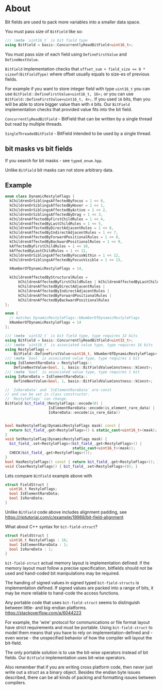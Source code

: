 # About

Bit fields are used to pack more variables into a smaller data space.

You must pass size of `BitField` like so:

```cpp
/// \note `uint16_t` is bit field type
using BitField = basis::ConcurrentlyReadBitField<uint16_t>;
```

You must pass size of each field using `DefineFirstValue` and `DefineNextValue`.

`BitField` implementation checks that `offset_sum + field_size <= 8 * sizeof(BitFieldType)`
where offset usually equals to size-es of previous fields.

For example if you want to store integer field
with type `uint16_t` you can use `BitField::DefineFirstValue<uint16_t, 16>;`
or you can use `BitField::DefineFirstValue<uint16_t, 4>;`.
If you used `16` bits, than you will be able to store bigger value
than with `4` bits.
Our `BitField` implementation checks that provided value fits into the bit field.


`ConcurrentlyReadBitField` - BitField that can be written by a single thread
but read by multiple threads.

`SingleThreadedBitField` - BitField intended to be used by a single thread.

## bit masks vs bit fields

If you search for bit masks - see `typed_enum.hpp`.

Unlike `BitField` bit masks can not store arbitrary data.

## Example

```cpp
enum class DynamicRestyleFlags {
  kChildrenOrSiblingsAffectedByFocus = 1 << 0,
  kChildrenOrSiblingsAffectedByHover = 1 << 1,
  kChildrenOrSiblingsAffectedByActive = 1 << 2,
  kChildrenOrSiblingsAffectedByDrag = 1 << 3,
  kChildrenAffectedByFirstChildRules = 1 << 4,
  kChildrenAffectedByLastChildRules = 1 << 5,
  kChildrenAffectedByDirectAdjacentRules = 1 << 6,
  kChildrenAffectedByIndirectAdjacentRules = 1 << 7,
  kChildrenAffectedByForwardPositionalRules = 1 << 8,
  kChildrenAffectedByBackwardPositionalRules = 1 << 9,
  kAffectedByFirstChildRules = 1 << 10,
  kAffectedByLastChildRules = 1 << 11,
  kChildrenOrSiblingsAffectedByFocusWithin = 1 << 12,
  kChildrenOrSiblingsAffectedByFocusVisible = 1 << 13,

  kNumberOfDynamicRestyleFlags = 14,

  kChildrenAffectedByStructuralRules =
      kChildrenAffectedByFirstChildRules | kChildrenAffectedByLastChildRules |
      kChildrenAffectedByDirectAdjacentRules |
      kChildrenAffectedByIndirectAdjacentRules |
      kChildrenAffectedByForwardPositionalRules |
      kChildrenAffectedByBackwardPositionalRules
};

enum {
  // matches DynamicRestyleFlags::kNumberOfDynamicRestyleFlags
  kNumberOfDynamicRestyleFlags = 14
};

/// \note `uint32_t` is bit field type, type requires 32 bits
using BitField = basis::ConcurrentlyReadBitField<uint32_t>;
/// \note `uint16_t` is associated value type, type requires 16 bits
using RestyleFlags =
    BitField::DefineFirstValue<uint16_t, kNumberOfDynamicRestyleFlags>;
/// \note `bool` is associated value type, type requires 1 bit
using IsElementRareData = RestyleFlags::
    DefineNextValue<bool, 1, basis::BitFieldValueConstness::kConst>;
/// \note `bool` is associated value type, type requires 1 bit
using IsRareData = IsElementRareData::
    DefineNextValue<bool, 1, basis::BitFieldValueConstness::kConst>;

// `IsRareData` and `IsElementRareData` are const
// and can be set in class constructor.
// `RestyleFlags` can change.
BitField bit_field_(RestyleFlags::encode(0) |
                    IsElementRareData::encode(is_element_rare_data) |
                    IsRareData::encode(is_rare_data))


bool HasRestyleFlag(DynamicRestyleFlags mask) const {
  return bit_field_.get<RestyleFlags>() & static_cast<uint16_t>(mask);
}
void SetRestyleFlag(DynamicRestyleFlags mask) {
  bit_field_.set<RestyleFlags>(bit_field_.get<RestyleFlags>() |
                               static_cast<uint16_t>(mask));
  CHECK(bit_field_.get<RestyleFlags>());
}
bool HasRestyleFlags() const { return bit_field_.get<RestyleFlags>(); }
void ClearRestyleFlags() { bit_field_.set<RestyleFlags>(0); }
```

Lets compare `BitField` example above with

```cpp
struct FieldStruct {
  uint16_t RestyleFlags;
  bool IsElementRareData;
  bool IsRareData;
}
```

Unlike `BitField` code above includes alignment padding,
see https://riptutorial.com/c/example/19968/bit-field-alignment

What about C++ syntax for `bit-field-struct`?

```cpp
struct FieldStruct {
  uint16_t RestyleFlags : 16;
  bool IsElementRareData : 1;
  bool IsRareData : 1;
}
```

`bit-field-struct` actual memory layout is implementation defined:
if the memory layout must follow a precise specification,
bitfields should not be used and hand-coded bit manipulations may be required.

The handing of signed values in signed typed `bit-field-structs`
is implementation defined.
If signed values are packed into a range of bits,
it may be more reliable to hand-code the access functions.

Any portable code that uses `bit-field-struct` seems to distinguish
between little- and big-endian platforms.
https://stackoverflow.com/a/6044223

For example, the 'wire' protocol for communications or file format layout
have strict requirements and must be portable.
Using `bit-field-struct` to model them means
that you have to rely on implementation-defined
and - even worse - the unspecified behavior
of how the compiler will layout the bit-field.

The only portable solution is to use the
bit-wise operators instead of bit fields.
Our `BitField` implementation uses bit-wise operators.

Also remember that if you are writing cross platform code,
then never just write out a struct as a binary object.
Besides the endian byte issues described,
there can be all kinds of packing and formatting issues between compilers.
